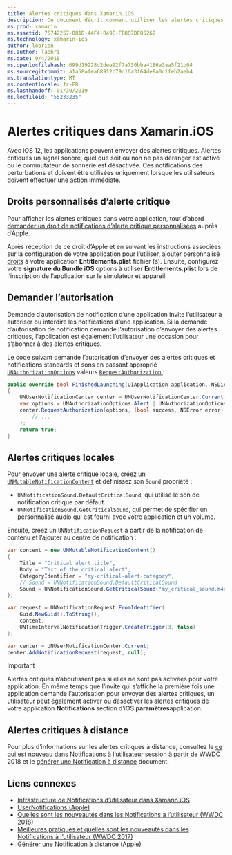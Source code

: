 ```yaml
---
title: Alertes critiques dans Xamarin.iOS
description: Ce document décrit comment utiliser les alertes critiques avec Xamarin.iOS. Alertes critiques, introduites avec iOS 12, sont des notifications sans interruption qui un signal sonore quel que soit le si ne pas déranger sur ou le commutateur de sonnerie est désactivée.
ms.prod: xamarin
ms.assetid: 75742257-081D-44F4-B49E-FB807DF85262
ms.technology: xamarin-ios
author: lobrien
ms.author: laobri
ms.date: 9/4/2018
ms.openlocfilehash: 699d19228d2dee92f7a730bba4186a3aa5f21b04
ms.sourcegitcommit: a1a58afea68912c79d16a3f64de9a0c1feb2aeb4
ms.translationtype: MT
ms.contentlocale: fr-FR
ms.lasthandoff: 01/30/2019
ms.locfileid: "55233235"
---
```

# <a name="critical-alerts-in-xamarinios"></a>Alertes critiques dans Xamarin.iOS

Avec iOS 12, les applications peuvent envoyer des alertes critiques. Alertes critiques un signal sonore, quel que soit ou non ne pas déranger est activé ou le commutateur de sonnerie est désactivée. Ces notifications des perturbations et doivent être utilisées uniquement lorsque les utilisateurs doivent effectuer une action immédiate.

## <a name="custom-critical-alert-entitlement"></a>Droits personnalisés d’alerte critique

Pour afficher les alertes critiques dans votre application, tout d’abord [demander un droit de notifications d’alerte critique personnalisées](https://developer.apple.com/contact/request/notifications-critical-alerts-entitlement/) auprès d’Apple.

Après réception de ce droit d’Apple et en suivant les instructions associées sur la configuration de votre application pour l’utiliser, ajouter personnalisé [droits](~/ios/deploy-test/provisioning/entitlements.md) à votre application **Entitlements.plist** fichier (s). Ensuite, configurez votre **signature du Bundle iOS** options à utiliser **Entitlements.plist** lors de l’inscription de l’application sur le simulateur et appareil.

## <a name="request-authorization"></a>Demander l’autorisation

Demande d’autorisation de notification d’une application invite l’utilisateur à autoriser ou interdire les notifications d’une application. Si la demande d’autorisation de notification demande l’autorisation d’envoyer des alertes critiques, l’application est également l’utilisateur une occasion pour s’abonner à des alertes critiques.

Le code suivant demande l’autorisation d’envoyer des alertes critiques et notifications standards et sons en passant approprié [`UNAuthorizationOptions`](xref:UserNotifications.UNAuthorizationOptions)
valeurs [ `RequestAuthorization` ](xref:UserNotifications.UNUserNotificationCenter.RequestAuthorization*):

```csharp
public override bool FinishedLaunching(UIApplication application, NSDictionary launchOptions)
{
    UNUserNotificationCenter center = UNUserNotificationCenter.Current;
    var options = UNAuthorizationOptions.Alert | UNAuthorizationOptions.Sound | UNAuthorizationOptions.CriticalAlert;
    center.RequestAuthorization(options, (bool success, NSError error) => {
        // ...
    );
    return true;
}
```

## <a name="local-critical-alerts"></a>Alertes critiques locales

Pour envoyer une alerte critique locale, créez un [`UNMutableNotificationContent`](xref:UserNotifications.UNMutableNotificationContent)
et définissez son `Sound` propriété :

- `UNNotificationSound.DefaultCriticalSound`, qui utilise le son de notification critique par défaut.
- `UNNotificationSound.GetCriticalSound`, qui permet de spécifier un personnalisé audio qui est fourni avec votre application et un volume.

Ensuite, créez un `UNNotificationRequest` à partir de la notification de contenu et l’ajouter au centre de notification :

```csharp
var content = new UNMutableNotificationContent()
{
    Title = "Critical alert title",
    Body = "Text of the critical alert",
    CategoryIdentifier = "my-critical-alert-category",
    // Sound = UNNotificationSound.DefaultCriticalSound
    Sound = UNNotificationSound.GetCriticalSound("my_critical_sound.m4a", 1.0f)
};

var request = UNNotificationRequest.FromIdentifier(
    Guid.NewGuid().ToString(),
    content,
    UNTimeIntervalNotificationTrigger.CreateTrigger(3, false)
);

var center = UNUserNotificationCenter.Current;
center.AddNotificationRequest(request, null);
```

> [!IMPORTANT]
> Alertes critiques n’aboutissent pas si elles ne sont pas activées pour votre application. En même temps que l’invite qui s’affiche la première fois une application demande l’autorisation pour envoyer des alertes critiques, un utilisateur peut également activer ou désactiver les alertes critiques de votre application **Notifications** section d’iOS **paramètres**application.

## <a name="remote-critical-alerts"></a>Alertes critiques à distance

Pour plus d’informations sur les alertes critiques à distance, consultez le [ce qui est nouveau dans Notifications à l’utilisateur](https://developer.apple.com/videos/play/wwdc2018/710/) session à partir de WWDC 2018 et le [générer une Notification à distance](https://developer.apple.com/documentation/usernotifications/setting_up_a_remote_notification_server/generating_a_remote_notification) document.

## <a name="related-links"></a>Liens connexes

- [Infrastructure de Notifications d’utilisateur dans Xamarin.iOS](~/ios/platform/user-notifications/index.md)
- [UserNotifications (Apple)](https://developer.apple.com/documentation/usernotifications?language=objc)
- [Quelles sont les nouveautés dans les Notifications à l’utilisateur (WWDC 2018)](https://developer.apple.com/videos/play/wwdc2018/710/)
- [Meilleures pratiques et quelles sont les nouveautés dans les Notifications à l’utilisateur (WWDC 2017)](https://developer.apple.com/videos/play/wwdc2017/708/)
- [Générer une Notification à distance (Apple)](https://developer.apple.com/documentation/usernotifications/setting_up_a_remote_notification_server/generating_a_remote_notification)
